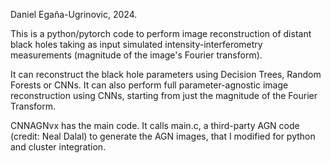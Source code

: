 Daniel Egaña-Ugrinovic, 2024.

This is a python/pytorch code to perform image reconstruction of distant black holes taking as input simulated intensity-interferometry measurements (magnitude of the image's Fourier transform).

It can reconstruct the black hole parameters using Decision Trees, Random Forests or CNNs. It can also perform full parameter-agnostic image reconstruction using CNNs, starting from just the magnitude of the Fourier Transform.

CNNAGNvx has the main code. It calls main.c, a third-party AGN code (credit: Neal Dalal) to generate the AGN images, 
that I modified for python and cluster integration.

